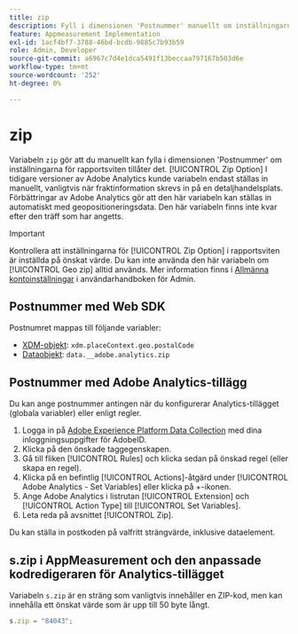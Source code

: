 ```yaml
---
title: zip
description: Fyll i dimensionen 'Postnummer' manuellt om inställningarna för rapportsviten tillåter det.
feature: Appmeasurement Implementation
exl-id: 1acf4bf7-3788-46bd-bcdb-9885c7b93b59
role: Admin, Developer
source-git-commit: a6967c7d4e1dca5491f13beccaa797167b503d6e
workflow-type: tm+mt
source-wordcount: '252'
ht-degree: 0%

---
```


# zip

Variabeln `zip` gör att du manuellt kan fylla i dimensionen &#39;Postnummer&#39; om inställningarna för rapportsviten tillåter det. [!UICONTROL Zip Option] I tidigare versioner av Adobe Analytics kunde variabeln endast ställas in manuellt, vanligtvis när fraktinformation skrevs in på en detaljhandelsplats. Förbättringar av Adobe Analytics gör att den här variabeln kan ställas in automatiskt med geopositioneringsdata. Den här variabeln finns inte kvar efter den träff som har angetts.

>[!IMPORTANT]
>
>Kontrollera att inställningarna för [!UICONTROL Zip Option] i rapportsviten är inställda på önskat värde. Du kan inte använda den här variabeln om [!UICONTROL Geo zip] alltid används. Mer information finns i [Allmänna kontoinställningar](/help/admin/tools/manage-rs/edit-settings/general/general-acct-settings-admin.md) i användarhandboken för Admin.

## Postnummer med Web SDK

Postnumret mappas till följande variabler:

* [XDM-objekt](/help/implement/aep-edge/xdm-var-mapping.md): `xdm.placeContext.geo.postalCode`
* [Dataobjekt](/help/implement/aep-edge/data-var-mapping.md): `data.__adobe.analytics.zip`

## Postnummer med Adobe Analytics-tillägg

Du kan ange postnummer antingen när du konfigurerar Analytics-tillägget (globala variabler) eller enligt regler.

1. Logga in på [Adobe Experience Platform Data Collection](https://experience.adobe.com/data-collection) med dina inloggningsuppgifter för AdobeID.
2. Klicka på den önskade taggegenskapen.
3. Gå till fliken [!UICONTROL Rules] och klicka sedan på önskad regel (eller skapa en regel).
4. Klicka på en befintlig [!UICONTROL Actions]-åtgärd under [!UICONTROL Adobe Analytics - Set Variables] eller klicka på +-ikonen.
5. Ange Adobe Analytics i listrutan [!UICONTROL Extension] och [!UICONTROL Action Type] till [!UICONTROL Set Variables].
6. Leta reda på avsnittet [!UICONTROL Zip].

Du kan ställa in postkoden på valfritt strängvärde, inklusive dataelement.

## s.zip i AppMeasurement och den anpassade kodredigeraren för Analytics-tillägget

Variabeln `s.zip` är en sträng som vanligtvis innehåller en ZIP-kod, men kan innehålla ett önskat värde som är upp till 50 byte långt.

```js
s.zip = "84043";
```
